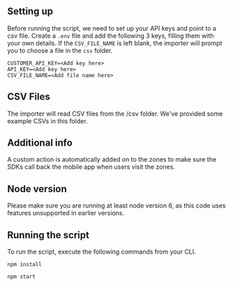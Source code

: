 ## Setting up

Before running the script, we need to set up your API keys and point to a csv file. Create a `.env` file and add the following 3 keys, filling them with your own details. If the `CSV_FILE_NAME` is left blank, the importer will prompt you to choose a file in the `csv` folder.

```
CUSTOMER_API_KEY=<Add key here>
API_KEY=<Add key here>
CSV_FILE_NAME=<Add file name here>
```

## CSV Files

The importer will read CSV files from the /csv folder. We've provided some example CSVs in this folder.

## Additional info

A custom action is automatically added on to the zones to make sure the SDKs call back the mobile app when users visit the zones.

## Node version

Please make sure you are running at least node version 6, as this code uses features unsupported in earlier versions.

## Running the script

To run the script, execute the following commands from your CLI.

`npm install`

`npm start`
